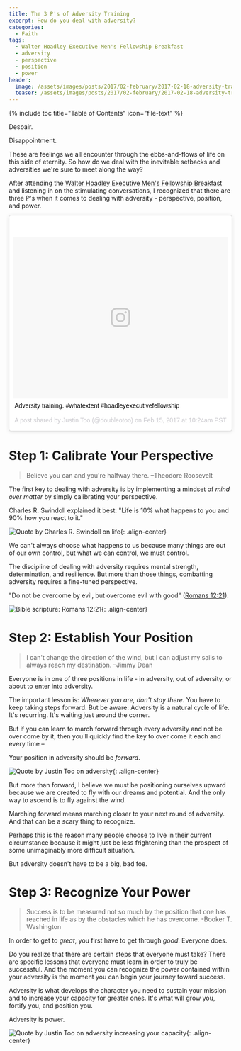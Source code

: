 ```yaml
---
title: The 3 P's of Adversity Training
excerpt: How do you deal with adversity?
categories:
  - Faith
tags:
  - Walter Hoadley Executive Men's Fellowship Breakfast
  - adversity
  - perspective
  - position
  - power
header:
  image: /assets/images/posts/2017/02-february/2017-02-18-adversity-training/cover-adversity-training.jpg
  teaser: /assets/images/posts/2017/02-february/2017-02-18-adversity-training/cover-adversity-training.jpg
---
```


{% include toc title="Table of Contents" icon="file-text" %}

Despair.

Disappointment.

These are feelings we all encounter through the ebbs-and-flows of life on this side of eternity. So how do we deal with the inevitable setbacks and adversities we're sure to meet along the way?

After attending the [Walter Hoadley Executive Men's Fellowship Breakfast](https://www.evensi.us/walter-hoadley-executive-mens-fellowship-breakfast-palio/197472127) and listening in on the stimulating conversations, I recognized that there are three P's when it comes to dealing with adversity - perspective, position, and power.

<blockquote class="instagram-media" data-instgrm-captioned data-instgrm-version="7" style=" background:#FFF; border:0; border-radius:3px; box-shadow:0 0 1px 0 rgba(0,0,0,0.5),0 1px 10px 0 rgba(0,0,0,0.15); margin: 1px; max-width:658px; padding:0; width:99.375%; width:-webkit-calc(100% - 2px); width:calc(100% - 2px);"><div style="padding:8px;"> <div style=" background:#F8F8F8; line-height:0; margin-top:40px; padding:37.5% 0; text-align:center; width:100%;"> <div style=" background:url(data:image/png;base64,iVBORw0KGgoAAAANSUhEUgAAACwAAAAsCAMAAAApWqozAAAABGdBTUEAALGPC/xhBQAAAAFzUkdCAK7OHOkAAAAMUExURczMzPf399fX1+bm5mzY9AMAAADiSURBVDjLvZXbEsMgCES5/P8/t9FuRVCRmU73JWlzosgSIIZURCjo/ad+EQJJB4Hv8BFt+IDpQoCx1wjOSBFhh2XssxEIYn3ulI/6MNReE07UIWJEv8UEOWDS88LY97kqyTliJKKtuYBbruAyVh5wOHiXmpi5we58Ek028czwyuQdLKPG1Bkb4NnM+VeAnfHqn1k4+GPT6uGQcvu2h2OVuIf/gWUFyy8OWEpdyZSa3aVCqpVoVvzZZ2VTnn2wU8qzVjDDetO90GSy9mVLqtgYSy231MxrY6I2gGqjrTY0L8fxCxfCBbhWrsYYAAAAAElFTkSuQmCC); display:block; height:44px; margin:0 auto -44px; position:relative; top:-22px; width:44px;"></div></div> <p style=" margin:8px 0 0 0; padding:0 4px;"> <a href="https://www.instagram.com/p/BQis1pNFIdG/" style=" color:#000; font-family:Arial,sans-serif; font-size:14px; font-style:normal; font-weight:normal; line-height:17px; text-decoration:none; word-wrap:break-word;" target="_blank">Adversity training. #whatextent #hoadleyexecutivefellowship</a></p> <p style=" color:#c9c8cd; font-family:Arial,sans-serif; font-size:14px; line-height:17px; margin-bottom:0; margin-top:8px; overflow:hidden; padding:8px 0 7px; text-align:center; text-overflow:ellipsis; white-space:nowrap;">A post shared by Justin Too (@doubleotoo) on <time style=" font-family:Arial,sans-serif; font-size:14px; line-height:17px;" datetime="2017-02-15T18:24:32+00:00">Feb 15, 2017 at 10:24am PST</time></p></div></blockquote>
<script async defer src="//platform.instagram.com/en_US/embeds.js"></script>

# Step 1: Calibrate Your Perspective
> Believe you can and you're halfway there. –Theodore Roosevelt

The first key to dealing with adversity is by implementing a mindset of *mind over matter* by simply calibrating your perspective.

Charles R. Swindoll explained it best: "Life is 10% what happens to you and 90% how you react to it."

![Quote by Charles R. Swindoll on life](/assets/images/posts/2017/02-february/2017-02-18-adversity-training/quote-life-is-10-percent.jpg){: .align-center}

We can't always choose what happens to us because many things are out of our own control, but what we can control, we must control.

The discipline of dealing with adversity requires mental strength, determination, and resilience. But more than those things, combatting adversity requires a fine-tuned perspective.

"Do not be overcome by evil, but overcome evil with good" ([Romans 12:21](https://www.biblegateway.com/passage/?search=Romans+12:21)).

![Bible scripture: Romans 12:21](/assets/images/posts/2017/02-february/2017-02-18-adversity-training/quote-romans-12-21.jpg){: .align-center}


# Step 2: Establish Your Position
> I can't change the direction of the wind, but I can adjust my sails to always reach my destination. –Jimmy Dean

Everyone is in one of three positions in life - in adversity, out of adversity, or about to enter into adversity.

The important lesson is: *Wherever you are, don't stay there.* You have to keep taking steps forward. But be aware: Adversity is a natural cycle of life. It's recurring. It's waiting just around the corner.

But if you can learn to march forward through every adversity and not be over come by it, then you'll quickly find the key to over come it each and every time –

Your position in adversity should be *forward*.

![Quote by Justin Too on adversity](/assets/images/posts/2017/02-february/2017-02-18-adversity-training/quote-adversitiy-position-forward.jpg){: .align-center}

But more than forward, I believe we must be positioning ourselves upward because we are created to fly with our dreams and potential. And the only way to ascend is to fly against the wind.

Marching forward means marching closer to your next round of adversity. And that can be a scary thing to recognize.

Perhaps this is the reason many people choose to live in their current circumstance because it might just be less frightening than the prospect of some unimaginably more difficult situation.

But adversity doesn't have to be a big, bad foe.

# Step 3: Recognize Your Power
> Success is to be measured not so much by the position that one has reached in life as by the obstacles which he has overcome. -Booker T. Washington

In order to get to *great*, you first have to get through *good*. Everyone does.

Do you realize that there are certain steps that everyone must take? There are specific lessons that everyone must learn in order to truly be successful. And the moment you can recognize the power contained within your adversity is the moment you can begin your journey toward success.

Adversity is what develops the character you need to sustain your mission and to increase your capacity for greater ones. It's what will grow you, fortify you, and position you.

Adversity is power.

![Quote by Justin Too on adversity increasing your capacity](/assets/images/posts/2017/02-february/2017-02-18-adversity-training/quote-adversity-increases-capacity.jpg){: .align-center}
